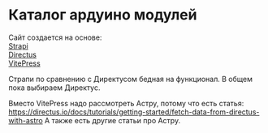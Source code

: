 Каталог ардуино модулей
=======================

Сайт создается на основе:  
[Strapi](https://strapi.io/)  
[Directus](https://directus.io/)  
[VitePress](https://vitepress.dev/)  

Страпи по сравнению с Директусом бедная на функционал. В общем пока выбираем Директус.

Вместо VitePress надо рассмотреть Астру, потому что есть статья: 
https://directus.io/docs/tutorials/getting-started/fetch-data-from-directus-with-astro
А также есть другие статьи про Астру.

